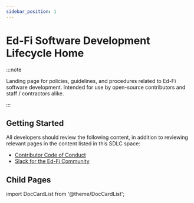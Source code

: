 ```yaml
---
sidebar_position: 1
---
```


# Ed-Fi Software Development Lifecycle Home

:::note

Landing page for policies, guidelines, and procedures related to Ed-Fi software
development. Intended for use by open-source contributors and staff /
contractors alike.

:::

## Getting Started

All developers should review the following content, in addition to reviewing
relevant pages in the content listed in this SDLC space:

* [Contributor Code of Conduct](../involved/code-of-conduct)
* [Slack for the Ed-Fi Community](../involved/slack)

## Child Pages

import DocCardList from '@theme/DocCardList';

<DocCardList />
